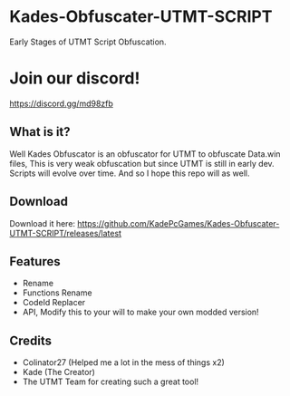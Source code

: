 # Kades-Obfuscater-UTMT-SCRIPT
Early Stages of UTMT Script Obfuscation.

# Join our discord!
https://discord.gg/md98zfb

## What is it?
Well Kades Obfuscator is an obfuscator for UTMT to obfuscate Data.win files,
This is very weak obfuscation but since UTMT is still in early dev. Scripts will evolve over time.
And so I hope this repo will as well.

## Download
Download it here: 
https://github.com/KadePcGames/Kades-Obfuscater-UTMT-SCRIPT/releases/latest

## Features
- Rename
- Functions Rename
- CodeId Replacer
- API, Modify this to your will to make your own modded version!

## Credits
- Colinator27 (Helped me a lot in the mess of things x2)
- Kade (The Creator)
- The UTMT Team for creating such a great tool!
